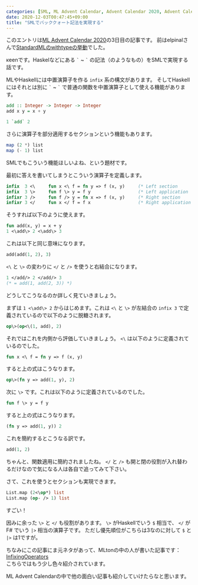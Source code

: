 ```yaml
---
categories: [SML, ML Advent Calendar, Advent Calendar 2020, Advent Calendar, 小ネタ]
date: 2020-12-03T00:47:45+09:00
title: "SMLでバッククォート記法を実現する"
---
```

このエントリは[ML Advent Calendar 2020](https://qiita.com/advent-calendar/2020/ml)の3日目の記事です。
前はelpinalさんで[StandardMLのwithtypeの挙動](https://elpinal.gitlab.io/writings/withtype/)でした。

κeenです。Haskelなどにある `` ` `` ~ `` ` `` の記法（のようなもの）をSMLで実現する話です。

<!--more-->

MLやHaskellには中置演算子を作る `infix` 系の構文があります。
そしてHaskellにはそれとは別に `` ` `` ~ `` ` `` で普通の関数を中置演算子として使える機能があります。

``` haskell
add :: Integer -> Integer -> Integer
add x y = x + y

1 `add` 2
```


さらに演算子を部分適用するセクションという機能もあります。

``` haskell
map (2 *) list
map (- 1) list
```


SMLでもこういう機能ほしいよね、という題材です。

最初に答えを書いてしまうとこういう演算子を定義します。

``` sml
infix  3 <\     fun x <\ f = fn y => f (x, y)     (* Left section      *)
infix  3 \>     fun f \> y = f y                  (* Left application  *)
infixr 3 />     fun f /> y = fn x => f (x, y)     (* Right section     *)
infixr 3 </     fun x </ f = f x                  (* Right application *)
```

そうすれば以下のように使えます。

``` sml
fun add(x, y) = x + y
1 <\add\> 2 <\add\> 3
```

これは以下と同じ意味になります。

``` sml
add(add(1, 2), 3)
```

`<\` と `\>` の変わりに `</` と `/>` を使うと右結合になります。

``` sml
1 </add/> 2 </add/> 3
(* = add(1, add(2, 3)) *)
```

どうしてこうなるのか詳しく見ていきましょう。

まずは `1 <\add\> 2` からはじめます。これは `<\` と `\>` が左結合の `infix 3` で定義されているので以下のように脱糖されます。

``` sml
op\>(op<\(1, add), 2)
```

それではこれを内側から評価していきましょう。 `<\` は以下のように定義されているのでした。

``` sml
fun x <\ f = fn y => f (x, y)
```

すると上の式はこうなります。

``` sml
op\>(fn y => add(1, y), 2)
```

次に `\>` です。これは以下のように定義されているのでした。

``` sml
fun f \> y = f y
```

すると上の式はこうなります。

``` sml
(fn y => add(1, y)) 2
```

これを簡約するとこうなる訳です。

``` sml
add(1, 2)
```

ちゃんと、関数適用に簡約されましたね。
`</` と `/>` も開と閉の役割が入れ替わるだけなので気になる人は各自で追ってみて下さい。


さて、これを使うとセクションも実現できます。

``` sml
List.map (2<\op*) list
List.map (op- /> 1) list
```

すごい！

因みに余った `\>` と `</` も役割があります。
`\>` がHaskellでいう `$` 相当で、 `</` がF# でいう `|>` 相当の演算子です。
ただし優先順位がこちらは3なのに対して `$` と `|>` は1ですが。

ちなみにこの記事にま元ネタがあって、MLtonの中の人が書いた記事です：  
[InfixingOperators](http://www.mlton.org/InfixingOperators)  
こちらではもう少し色々紹介されています。

ML Advent Calendarの中で他の面白い記事も紹介していけたらなと思います。
